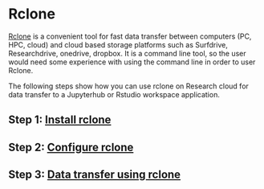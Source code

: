 # Rclone

[Rclone](https://rclone.org/) is a convenient tool for fast data transfer between computers (PC, HPC, cloud) and cloud based storage platforms such as Surfdrive, Researchdrive, onedrive, dropbox. 
It is a command line tool, so the user would need some experience with using the command line in order to user Rclone.

The following steps show how you can use rclone on Research cloud for data transfer to a Jupyterhub or Rstudio workspace application.

## Step 1: [Install rclone](install-rclone.md)

## Step 2: [Configure rclone](config-rclone.md)

## Step 3: [Data transfer using rclone](rclone-transferringdata.md)


